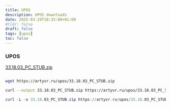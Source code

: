 ```yaml
---
title: UPOS
description: UPOS downloads
date: 2025-03-29T18:33:00+01:00
#tldr: false
draft: false
tags: [upos] 
toc: false
---
```


### UPOS

[33.18.03_PC_STUB.zip](https://artyvr.ru/upos/33.18.03_PC_STUB.zip)

```bash

wget https://artyvr.ru/upos/33.18.03_PC_STUB.zip

curl --output 33.18.03_PC_STUB.zip https://artyvr.ru/upos/33.18.03_PC_STUB.zip

```

```powershell
curl -L -o 33.18.03_PC_STUB.zip https://artyvr.ru/upos/33.18.03_PC_STUB.zip
```

